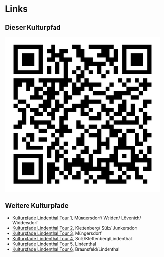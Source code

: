 Links
=====

Dieser Kulturpfad
-----------------

![QR-Code](images/05315000-b03-t05.png)

Weitere Kulturpfade
-------------------

* <a href="index.html?id=05315000-b03-t01&lng=de" target="_self">Kulturpfade Lindenthal Tour 1</a>, Müngersdorf/ Weiden/ Lövenich/ Widdersdorf
* <a href="index.html?id=05315000-b03-t02&lng=de" target="_self">Kulturpfade Lindenthal Tour 2</a>, Klettenberg/ Sülz/ Junkersdorf
* <a href="index.html?id=05315000-b03-t03&lng=de" target="_self">Kulturpfade Lindenthal Tour 3</a>, Müngersdorf
* <a href="index.html?id=05315000-b03-t04&lng=de" target="_self">Kulturpfade Lindenthal Tour 4</a>, Sülz/Klettenberg/Lindenthal
* <a href="index.html?id=05315000-b03-t05&lng=de" target="_self">Kulturpfade Lindenthal Tour 5</a>, Lindenthal
* <a href="index.html?id=05315000-b03-t06&lng=de" target="_self">Kulturpfade Lindenthal Tour 6</a>, Braunsfeld/Lindenthal
